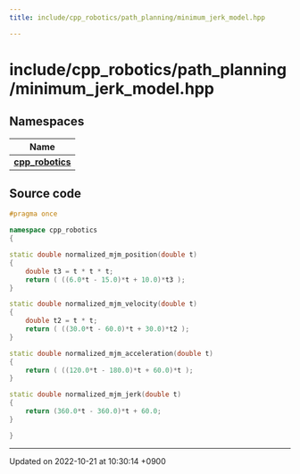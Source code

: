 ```yaml
---
title: include/cpp_robotics/path_planning/minimum_jerk_model.hpp

---
```


# include/cpp_robotics/path_planning/minimum_jerk_model.hpp



## Namespaces

| Name           |
| -------------- |
| **[cpp_robotics](/cpp_robotics/doxybook/Namespaces/namespacecpp__robotics/)**  |




## Source code

```cpp
#pragma once

namespace cpp_robotics
{

static double normalized_mjm_position(double t)
{
    double t3 = t * t * t;
    return ( ((6.0*t - 15.0)*t + 10.0)*t3 );
}

static double normalized_mjm_velocity(double t)
{
    double t2 = t * t;
    return ( ((30.0*t - 60.0)*t + 30.0)*t2 );
}

static double normalized_mjm_acceleration(double t)
{
    return ( ((120.0*t - 180.0)*t + 60.0)*t );
}

static double normalized_mjm_jerk(double t)
{
    return (360.0*t - 360.0)*t + 60.0;
}

}
```


-------------------------------

Updated on 2022-10-21 at 10:30:14 +0900
